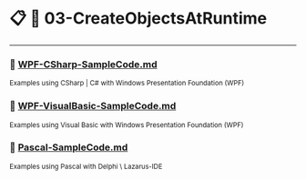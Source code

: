 # :clipboard: :open_file_folder: 03-CreateObjectsAtRuntime
<hr>

### :file_folder: [WPF-CSharp-SampleCode.md](https://github.com/DarkSystemCD/Sample-Code/blob/GitHub/03-CreateObjectsAtRuntime/WPF-CSharp-SampleCode.md)<br>
<sup>Examples using CSharp | C# with Windows Presentation Foundation (WPF)</sup><br>

### :file_folder: [WPF-VisualBasic-SampleCode.md](https://github.com/DarkSystemCD/Sample-Code/blob/GitHub/03-CreateObjectsAtRuntime/WPF-VisualBasic-SampleCode.md)<br>
<sup>Examples using Visual Basic with Windows Presentation Foundation (WPF)</sup>

### :file_folder: [Pascal-SampleCode.md](https://github.com/DarkSystemCD/Sample-Code/blob/GitHub/03-CreateObjectsAtRuntime/Pascal-SampleCode.md)<br>
<sup>Examples using Pascal with Delphi \ Lazarus-IDE</sup>
